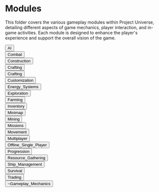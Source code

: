 # Modules

This folder covers the various gameplay modules within Project Universe, detailing different aspects of game mechanics, player interaction, and in-game activities. Each module is designed to enhance the player's experience and support the overall vision of the game.

<div class="collapsible-tabs">
            <div class="tab file">
              <button class="tab-header file-header" data-path="Project_Universe/Modules/AI.md">AI</button>
              <div class="tab-content file-content" style="display: none;"></div>
            </div>
            <div class="tab file">
              <button class="tab-header file-header" data-path="Project_Universe/Modules/Combat.md">Combat</button>
              <div class="tab-content file-content" style="display: none;"></div>
            </div>
            <div class="tab file">
              <button class="tab-header file-header" data-path="Project_Universe/Modules/Construction.md">Construction</button>
              <div class="tab-content file-content" style="display: none;"></div>
            </div>
              <div class="tab folder">
                <button class="tab-header folder-header" data-path="Project_Universe/Modules/Crafting/Crafting.md">Crafting</button>
                <div class="tab-content folder-content" style="display: none;"></div>
              </div>
            <div class="tab file">
              <button class="tab-header file-header" data-path="Project_Universe/Modules/Crafting.md">Crafting</button>
              <div class="tab-content file-content" style="display: none;"></div>
            </div>
            <div class="tab file">
              <button class="tab-header file-header" data-path="Project_Universe/Modules/Customization.md">Customization</button>
              <div class="tab-content file-content" style="display: none;"></div>
            </div>
              <div class="tab folder">
                <button class="tab-header folder-header" data-path="Project_Universe/Modules/Energy_Systems/Energy_Systems.md">Energy_Systems</button>
                <div class="tab-content folder-content" style="display: none;"></div>
              </div>
            <div class="tab file">
              <button class="tab-header file-header" data-path="Project_Universe/Modules/Exploration.md">Exploration</button>
              <div class="tab-content file-content" style="display: none;"></div>
            </div>
              <div class="tab folder">
                <button class="tab-header folder-header" data-path="Project_Universe/Modules/Farming/Farming.md">Farming</button>
                <div class="tab-content folder-content" style="display: none;"></div>
              </div>
            <div class="tab file">
              <button class="tab-header file-header" data-path="Project_Universe/Modules/Inventory.md">Inventory</button>
              <div class="tab-content file-content" style="display: none;"></div>
            </div>
            <div class="tab file">
              <button class="tab-header file-header" data-path="Project_Universe/Modules/Minimap.md">Minimap</button>
              <div class="tab-content file-content" style="display: none;"></div>
            </div>
            <div class="tab file">
              <button class="tab-header file-header" data-path="Project_Universe/Modules/Mining.md">Mining</button>
              <div class="tab-content file-content" style="display: none;"></div>
            </div>
            <div class="tab file">
              <button class="tab-header file-header" data-path="Project_Universe/Modules/Missions.md">Missions</button>
              <div class="tab-content file-content" style="display: none;"></div>
            </div>
            <div class="tab file">
              <button class="tab-header file-header" data-path="Project_Universe/Modules/Movement.md">Movement</button>
              <div class="tab-content file-content" style="display: none;"></div>
            </div>
            <div class="tab file">
              <button class="tab-header file-header" data-path="Project_Universe/Modules/Multiplayer.md">Multiplayer</button>
              <div class="tab-content file-content" style="display: none;"></div>
            </div>
            <div class="tab file">
              <button class="tab-header file-header" data-path="Project_Universe/Modules/Offline_Single_Player.md">Offline_Single_Player</button>
              <div class="tab-content file-content" style="display: none;"></div>
            </div>
            <div class="tab file">
              <button class="tab-header file-header" data-path="Project_Universe/Modules/Progression.md">Progression</button>
              <div class="tab-content file-content" style="display: none;"></div>
            </div>
            <div class="tab file">
              <button class="tab-header file-header" data-path="Project_Universe/Modules/Resource_Gathering.md">Resource_Gathering</button>
              <div class="tab-content file-content" style="display: none;"></div>
            </div>
            <div class="tab file">
              <button class="tab-header file-header" data-path="Project_Universe/Modules/Ship_Management.md">Ship_Management</button>
              <div class="tab-content file-content" style="display: none;"></div>
            </div>
            <div class="tab file">
              <button class="tab-header file-header" data-path="Project_Universe/Modules/Survival.md">Survival</button>
              <div class="tab-content file-content" style="display: none;"></div>
            </div>
            <div class="tab file">
              <button class="tab-header file-header" data-path="Project_Universe/Modules/Trading.md">Trading</button>
              <div class="tab-content file-content" style="display: none;"></div>
            </div>
            <div class="tab file">
              <button class="tab-header file-header" data-path="Project_Universe/Modules/~Gameplay_Mechanics.md">~Gameplay_Mechanics</button>
              <div class="tab-content file-content" style="display: none;"></div>
            </div></div>